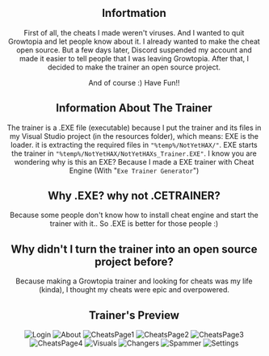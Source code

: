 <div align="center">
  
## Infortmation

First of all, the cheats I made weren't viruses. And I wanted to quit Growtopia and let people know about it. I  already wanted to make the cheat open source. But a few days later, Discord suspended my account and made it easier to tell people that I was leaving Growtopia. After that, I decided to make the trainer an open source project.

And of course :) Have Fun!!

## Information About The Trainer

The trainer is a .EXE file (executable) because I put the trainer and its files in my Visual Studio project (in the resources folder), which means: EXE is the loader. it is extracting the required files in `"%temp%/NotYetHAX/"`. EXE starts the trainer in `"%temp%/NotYetHAX/NotYetHAXs_Trainer.EXE"`. I know you are wondering why is this an EXE? Because I made a EXE trainer with Cheat Engine (With "`Exe Trainer Generator`")
## Why .EXE? why not .CETRAINER?

Because some people don't know how to install cheat engine and start the trainer with it.. So .EXE is better for those people :)

## Why didn't I turn the trainer into an open source project before?

Because making a Growtopia trainer and looking for cheats was my life (kinda), I thought my cheats were epic and overpowered.

## Trainer's Preview
![Login](https://user-images.githubusercontent.com/81165187/122813188-52937b80-d2db-11eb-8f5b-782915a77143.png)
![About](https://user-images.githubusercontent.com/81165187/122813157-4a3b4080-d2db-11eb-9848-54bb8e94f4ef.png)
![CheatsPage1](https://user-images.githubusercontent.com/81165187/122813169-4d363100-d2db-11eb-86e4-cbe10d13f6b2.png)
![CheatsPage2](https://user-images.githubusercontent.com/81165187/122813174-4dcec780-d2db-11eb-91f1-a2f0c41a9d64.png)
![CheatsPage3](https://user-images.githubusercontent.com/81165187/122813176-4efff480-d2db-11eb-95e2-d3d4b33369bf.png)
![CheatsPage4](https://user-images.githubusercontent.com/81165187/122813177-4f988b00-d2db-11eb-9ae2-5d5c59a8063d.png)
![Visuals](https://user-images.githubusercontent.com/81165187/122813222-5d4e1080-d2db-11eb-9457-ac2d5c7c4c57.png)
![Changers](https://user-images.githubusercontent.com/81165187/122813207-5921f300-d2db-11eb-80e1-6e42c5129a42.png)
![Spammer](https://user-images.githubusercontent.com/81165187/122813238-6212c480-d2db-11eb-8179-cff1a68ef8ba.png)
![Settings](https://user-images.githubusercontent.com/81165187/122813244-6343f180-d2db-11eb-925a-5c155eeb9b9f.png)
  
</div>
